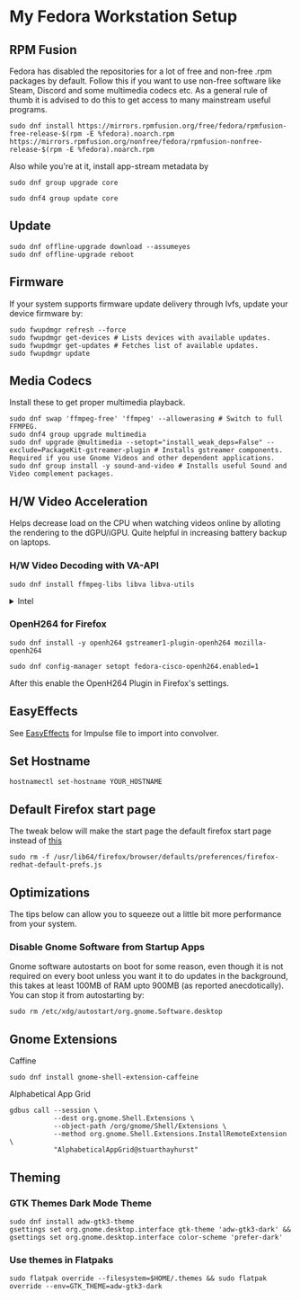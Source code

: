  # My Fedora Workstation Setup

## RPM Fusion
Fedora has disabled the repositories for a lot of free and non-free .rpm packages by default. Follow this if you want to use non-free software like Steam, Discord and some multimedia codecs etc. As a general rule of thumb it is advised to do this to get access to many mainstream useful programs. 
```
sudo dnf install https://mirrors.rpmfusion.org/free/fedora/rpmfusion-free-release-$(rpm -E %fedora).noarch.rpm https://mirrors.rpmfusion.org/nonfree/fedora/rpmfusion-nonfree-release-$(rpm -E %fedora).noarch.rpm
```
Also while you're at it, install app-stream metadata by
```
sudo dnf group upgrade core
```
```
sudo dnf4 group update core
```
  

## Update 
```
sudo dnf offline-upgrade download --assumeyes
sudo dnf offline-upgrade reboot
```

## Firmware
If your system supports firmware update delivery through lvfs, update your device firmware by:
```
sudo fwupdmgr refresh --force
sudo fwupdmgr get-devices # Lists devices with available updates.
sudo fwupdmgr get-updates # Fetches list of available updates.
sudo fwupdmgr update
```

## Media Codecs
Install these to get proper multimedia playback.
````
sudo dnf swap 'ffmpeg-free' 'ffmpeg' --allowerasing # Switch to full FFMPEG.
sudo dnf4 group upgrade multimedia
sudo dnf upgrade @multimedia --setopt="install_weak_deps=False" --exclude=PackageKit-gstreamer-plugin # Installs gstreamer components. Required if you use Gnome Videos and other dependent applications.
sudo dnf group install -y sound-and-video # Installs useful Sound and Video complement packages.
````

## H/W Video Acceleration
Helps decrease load on the CPU when watching videos online by alloting the rendering to the dGPU/iGPU. Quite helpful in increasing battery backup on laptops.

### H/W Video Decoding with VA-API 
```
sudo dnf install ffmpeg-libs libva libva-utils
```

<details>
<summary>Intel</summary>
 
If you have a recent Intel chipset (5th Gen and above) after installing the packages above., Do:
```
sudo dnf swap libva-intel-media-driver intel-media-driver --allowerasing
```
```
sudo dnf install libva-intel-driver
```
</details>

### OpenH264 for Firefox
```
sudo dnf install -y openh264 gstreamer1-plugin-openh264 mozilla-openh264
```
```
sudo dnf config-manager setopt fedora-cisco-openh264.enabled=1
```
After this enable the OpenH264 Plugin in Firefox's settings.

## EasyEffects
See [EasyEffects](EasyEffects) for Impulse file to import into convolver.

## Set Hostname
```
hostnamectl set-hostname YOUR_HOSTNAME
```

## Default Firefox start page 
The tweak below will make the start page the default firefox start page instead of [this](https://fedoraproject.org/start)
```
sudo rm -f /usr/lib64/firefox/browser/defaults/preferences/firefox-redhat-default-prefs.js
```

## Optimizations
The tips below can allow you to squeeze out a little bit more performance from your system. 

### Disable Gnome Software from Startup Apps
Gnome software autostarts on boot for some reason, even though it is not required on every boot unless you want it to do updates in the background, this takes at least 100MB of RAM upto 900MB (as reported anecdotically). You can stop it from autostarting by:
```
sudo rm /etc/xdg/autostart/org.gnome.Software.desktop
```

## Gnome Extensions
Caffine
```
sudo dnf install gnome-shell-extension-caffeine
```
Alphabetical App Grid
```
gdbus call --session \
           --dest org.gnome.Shell.Extensions \
           --object-path /org/gnome/Shell/Extensions \
           --method org.gnome.Shell.Extensions.InstallRemoteExtension \
           "AlphabeticalAppGrid@stuarthayhurst"
```

## Theming

### GTK Themes Dark Mode Theme
```
sudo dnf install adw-gtk3-theme
gsettings set org.gnome.desktop.interface gtk-theme 'adw-gtk3-dark' && gsettings set org.gnome.desktop.interface color-scheme 'prefer-dark'
```

### Use themes in Flatpaks
```
sudo flatpak override --filesystem=$HOME/.themes && sudo flatpak override --env=GTK_THEME=adw-gtk3-dark
```
